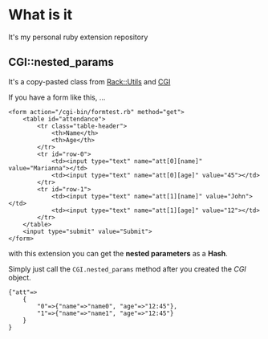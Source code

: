 # What is it
It's my personal ruby extension repository


## CGI::nested_params
It's a copy-pasted class from [Rack::Utils](http://rack.rubyforge.org/doc/classes/Rack/Utils.html) and [CGI](http://www.ruby-doc.org/core/classes/CGI.html)

If you have a form like this, ...

	<form action="/cgi-bin/formtest.rb" method="get">
		<table id="attendance">
			<tr class="table-header">
				<th>Name</th>
				<th>Age</th>
			</tr>
			<tr id="row-0">
				<td><input type="text" name="att[0][name]" value="Marianna"></td>
				<td><input type="text" name="att[0][age]" value="45"></td>
			</tr>
			<tr id="row-1">
				<td><input type="text" name="att[1][name]" value="John"></td>
				<td><input type="text" name="att[1][age]" value="12"></td>
			</tr>
		</table>
		<input type="submit" value="Submit">
	</form>

with this extension you can get the **nested parameters** as a **Hash**.

Simply just call the `CGI.nested_params` method after you created the *CGI* object.

	{"att"=>
		{
			"0"=>{"name"=>"name0", "age"=>"12:45"},
			"1"=>{"name"=>"name1", "age"=>"12:45"}
		}
	}